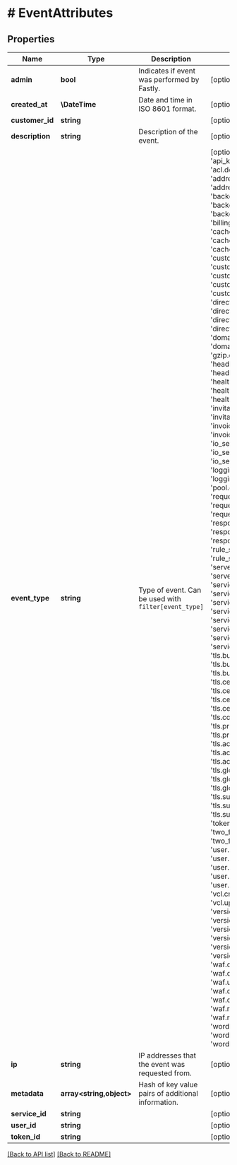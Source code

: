 # # EventAttributes

## Properties

Name | Type | Description | Notes
------------ | ------------- | ------------- | -------------
**admin** | **bool** | Indicates if event was performed by Fastly. | [optional] 
**created_at** | **\DateTime** | Date and time in ISO 8601 format. | [optional] [readonly] 
**customer_id** | **string** |  | [optional] [readonly] 
**description** | **string** | Description of the event. | [optional] 
**event_type** | **string** | Type of event. Can be used with `filter[event_type]` | [optional]  [one of: 'api_key.create', 'acl.create', 'acl.delete', 'acl.update', 'address.create', 'address.delete', 'address.update', 'backend.create', 'backend.delete', 'backend.update', 'billing.contact_update', 'cache_settings.create', 'cache_settings.delete', 'cache_settings.update', 'customer.create', 'customer.pricing', 'customer.update', 'customer_feature.create', 'customer_feature.delete', 'director.create', 'director.delete', 'director.update', 'director_backend.create', 'director_backend.delete', 'domain.create', 'domain.delete', 'domain.update', 'gzip.create', 'gzip.delete', 'gzip.update', 'header.create', 'header.delete', 'header.update', 'healthcheck.create', 'healthcheck.delete', 'healthcheck.update', 'invitation.accept', 'invitation.sent', 'invoice.failed_payment', 'invoice.payment', 'io_settings.create', 'io_settings.delete', 'io_settings.update', 'logging.create', 'logging.delete', 'logging.update', 'pool.create', 'pool.delete', 'pool.update', 'request_settings.create', 'request_settings.delete', 'request_settings.update', 'response_object.create', 'response_object.delete', 'response_object.update', 'rule_status.update', 'rule_status.upsert', 'server.create', 'server.delete', 'server.update', 'service.create', 'service.delete', 'service.move', 'service.move_destination', 'service.move_source', 'service.purge_all', 'service.update', 'service_authorization.create', 'service_authorization.delete', 'service_authorization.update', 'tls.bulk_certificate.create', 'tls.bulk_certificate.delete', 'tls.bulk_certificate.update', 'tls.certificate.create', 'tls.certificate.expiration_email', 'tls.certificate.update', 'tls.certificate.delete', 'tls.configuration.update', 'tls.private_key.create', 'tls.private_key.delete', 'tls.activation.enable', 'tls.activation.update', 'tls.activation.disable', 'tls.globalsign.domain.create', 'tls.globalsign.domain.verify', 'tls.globalsign.domain.delete', 'tls.subscription.create', 'tls.subscription.delete', 'tls.subscription.dns_check_email', 'token.create', 'token.destroy', 'two_factor_auth.disable', 'two_factor_auth.enable', 'user.create', 'user.destroy', 'user.lock', 'user.login', 'user.login_failure', 'user.logout', 'user.password_update', 'user.unlock', 'user.update', 'vcl.create', 'vcl.delete', 'vcl.update', 'version.activate', 'version.clone', 'version.copy', 'version.copy_destination', 'version.copy_source', 'version.create', 'version.deactivate', 'version.lock', 'version.update', 'waf.configuration_set_update', 'waf.create', 'waf.delete', 'waf.update', 'waf.enable', 'waf.disable', 'waf.owasp.create', 'waf.owasp.update', 'waf.ruleset.deploy', 'waf.ruleset.deploy_failure', 'wordpress.create', 'wordpress.delete', 'wordpress.update']
**ip** | **string** | IP addresses that the event was requested from. | [optional] 
**metadata** | **array&lt;string,object&gt;** | Hash of key value pairs of additional information. | [optional] 
**service_id** | **string** |  | [optional] [readonly] 
**user_id** | **string** |  | [optional] [readonly] 
**token_id** | **string** |  | [optional] [readonly] 


[[Back to API list]](../../README.md#endpoints) [[Back to README]](../../README.md)
